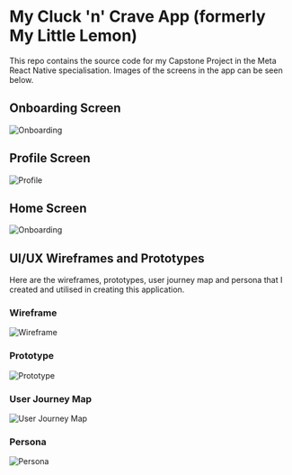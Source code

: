 # My Cluck 'n' Crave App (formerly My Little Lemon)

This repo contains the source code for my Capstone Project in the Meta React Native specialisation. Images of the screens in the app can be seen below.

## Onboarding Screen
![Onboarding](https://github.com/auan369/cluckFood/blob/master/screenshots/OnboardingScreen.png)

## Profile Screen
![Profile](https://github.com/auan369/cluckFood/blob/master/screenshots/ProfileScreen.png)

## Home Screen
![Onboarding](https://github.com/auan369/cluckFood/blob/master/screenshots/HomeScreen.png)


## UI/UX Wireframes and Prototypes
Here are the wireframes, prototypes, user journey map and persona that I created and utilised in creating this application.

### Wireframe
![Wireframe](https://github.com/auan369/cluckFood/blob/master/sample_wireframe_prototype/Wireframe.png)

### Prototype
![Prototype](https://github.com/auan369/cluckFood/blob/master/sample_wireframe_prototype/Prototype.png)

### User Journey Map
![User Journey Map](https://github.com/auan369/cluckFood/blob/master/sample_wireframe_prototype/UserJourneyMap.png)

### Persona
![Persona](https://github.com/auan369/cluckFood/blob/master/sample_wireframe_prototype/Persona.png)
